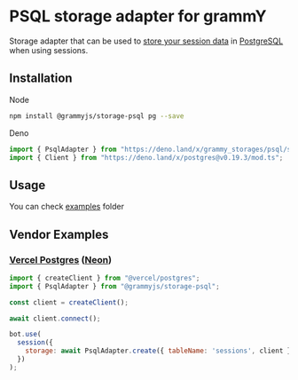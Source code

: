 # PSQL storage adapter for grammY

Storage adapter that can be used to
[store your session data](https://grammy.dev/plugins/session.html) in
[PostgreSQL](https://www.postgresql.org/) when using sessions.

## Installation

Node

```bash
npm install @grammyjs/storage-psql pg --save
```

Deno

```ts
import { PsqlAdapter } from "https://deno.land/x/grammy_storages/psql/src/mod.ts";
import { Client } from "https://deno.land/x/postgres@v0.19.3/mod.ts";
```

## Usage

You can check
[examples](https://github.com/grammyjs/storages/tree/main/packages/psql/examples)
folder

## Vendor Examples

### [Vercel Postgres](https://vercel.com/docs/storage/vercel-postgres) ([Neon](https://neon.tech))

```js
import { createClient } from "@vercel/postgres";
import { PsqlAdapter } from "@grammyjs/storage-psql";

const client = createClient();

await client.connect();

bot.use(
  session({
    storage: await PsqlAdapter.create({ tableName: 'sessions', client }),
  })
);
```
